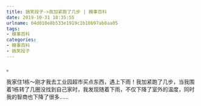 ```yaml
---
title: 搞笑段子->我加紧跑了几步 | 糗事百科
date: 2019-10-31 18:35:55
urlname: 04d010e8b533e1919c1b10b97ab8aa05
tags: 
- 糗事百科
categories:
- 糗事百科
- 搞笑段子
---
```

。

我家住1栋～刚才我去工业园超市买点东西，遇上下雨！我加紧跑了几步，当我围着1栋转了几圈没找到自己家时，我发现随着下雨，不仅下降了室外的温度，同时我的智商也下降了很多……



